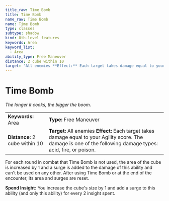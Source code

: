 ```yaml
---
title_raw: Time Bomb
title: Time Bomb
name_raw: Time Bomb
name: Time Bomb
type: classes
subtype: shadow
kind: 8th-level features
keywords: Area
keyword_list:
  - Area
ability_type: Free Maneuver
distance: 2 cube within 10
target: 'All enemies **Effect:** Each target takes damage equal to your Agility score. The damage is one of the following damage types: acid, fire, or poison.'
---
```


# Time Bomb

*The longer it cooks, the bigger the boom.*

|                                |                                                                                                                                                                   |
| :----------------------------- | :---------------------------------------------------------------------------------------------------------------------------------------------------------------- |
| **Keywords:** Area             | **Type:** Free Maneuver                                                                                                                                           |
| **Distance:** 2 cube within 10 | **Target:** All enemies **Effect:** Each target takes damage equal to your Agility score. The damage is one of the following damage types: acid, fire, or poison. |

For each round in combat that Time Bomb is not used, the area of the cube is increased by 1 and a surge is added to the damage of this ability and can't be used on any other. After using Time Bomb or at the end of the encounter, its area and surges are reset.

**Spend Insight:** You increase the cube's size by 1 and add a surge to this ability (and only this ability) for every 2 insight spent.
